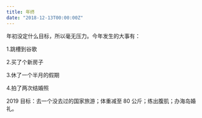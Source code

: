```yaml
---
title: 年终
date: "2018-12-13T00:00:00Z"
---
```


年初没定什么目标，所以毫无压力。今年发生的大事有：

1.跳槽到谷歌

2.买了个新房子

3.休了一个半月的假期

4.拍了两次结婚照

2019 目标：去一个没去过的国家旅游；体重减至 80 公斤；练出腹肌；办海岛婚礼。
